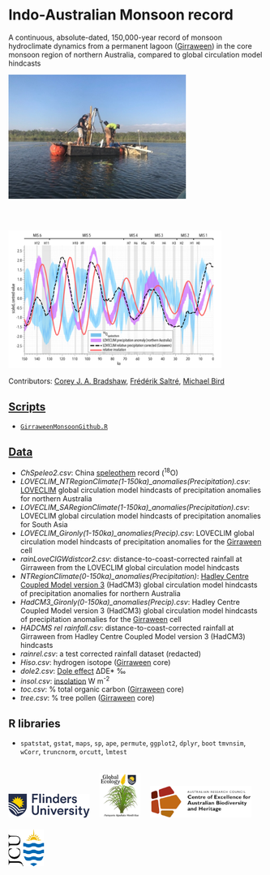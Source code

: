 # Indo-Australian Monsoon record
A continuous, absolute-dated, 150,000-year record of monsoon hydroclimate dynamics from a permanent lagoon (<a href="https://doi.org/10.1017/qua.2020.50">Girraween</a>) in the core monsoon region of northern Australia, compared to global circulation model hindcasts
<p><a href="https://www.arc.gov.au/news-publications/media/research-highlights/getting-bottom-girraween-lagoon"><img align="bottom-left" src="www/GirraweenCoring.jpg" alt="coring on Girraween Lagoon" width="350" style="margin-top: 0px"></a> &nbsp; &nbsp; &nbsp; &nbsp; <img align="bottom-right" src="www/LOVECLIMspelprcpLprcpGcorL.jpg" alt="example time series" width="420" style="margin-top: 60px"></p>

Contributors: <a href="https://globalecologyflinders.com/people/#CJAB">Corey J. A. Bradshaw</a>, <a href="https://globalecologyflinders.com/people/#FS">Frédérik Saltré</a>, <a href="https://research.jcu.edu.au/portfolio/michael.bird">Michael Bird</a>


## <a href="https://github.com/cjabradshaw/IndoAustralianMoonsoon/tree/main/scripts">Scripts</a>
- <a href="https://github.com/cjabradshaw/IndoAustralianMoonsoon/blob/main/scripts/GirraweenMonsoonGithub.R"><code>GirraweenMonsoonGithub.R</code></a>

## <a href="https://github.com/cjabradshaw/IndoAustralianMoonsoon/tree/main/data">Data</a>
- <em>ChSpeleo2.csv</em>: China <a href="https://doi.org/10.1029/2011GL050202">speleothem</a> record (<sup>18</sup>O)
- <em>LOVECLIM_NTRegionClimate(1-150ka)_anomalies(Precipitation).csv</em>: <a href="https://gmd.copernicus.org/articles/3/603/2010/">LOVECLIM</a> global circulation model hindcasts of precipitation anomalies for northern Australia
- <em>LOVECLIM_SARegionClimate(1-150ka)_anomalies(Precipitation).csv</em>: LOVECLIM global circulation model hindcasts of precipitation anomalies for South Asia
- <em>LOVECLIM_Gironly(1-150ka)_anomalies(Precip).csv</em>: LOVECLIM global circulation model hindcasts of precipitation anomalies for the <a href="https://doi.org/10.1017/qua.2020.50">Girraween</a> cell
- <em>rainLoveClGWdistcor2.csv</em>: distance-to-coast-corrected rainfall at Girraween from the LOVECLIM global circulation model hindcasts
- <em>NTRegionClimate(0-150ka)_anomalies(Precipitation)</em>: <a href="https://www.metoffice.gov.uk/research/approach/modelling-systems/unified-model/climate-models/hadcm3">Hadley Centre Coupled Model version 3</a> (HadCM3) global circulation model hindcasts of precipitation anomalies for northern Australia
- <em>HadCM3_Gironly(0-150ka)_anomalies(Precip).csv</em>: Hadley Centre Coupled Model version 3 (HadCM3) global circulation model hindcasts of precipitation anomalies for the <a href="https://doi.org/10.1017/qua.2020.50">Girraween</a> cell
- <em>HADCMS rel rainfall.csv</em>: distance-to-coast-corrected rainfall at Girraween from Hadley Centre Coupled Model version 3 (HadCM3) hindcasts
- <em>rainrel.csv</em>: a test corrected rainfall dataset (redacted)
- <em>Hiso.csv</em>: hydrogen isotope (<a href="https://doi.org/10.1017/qua.2020.50">Girraween</a> core)
- <em>dole2.csv</em>: <a href="https://link.springer.com/referenceworkentry/10.1007/978-1-4020-4411-3_71">Dole effect</a> ΔDE* ‰
- <em>insol.csv</em>: <a href="https://www.sciencedirect.com/topics/earth-and-planetary-sciences/insolation">insolation</a> W m<sup>-2</sup>
- <em>toc.csv</em>: % total organic carbon (<a href="https://doi.org/10.1017/qua.2020.50">Girraween</a> core)
- <em>tree.csv</em>: % tree pollen (<a href="https://doi.org/10.1017/qua.2020.50">Girraween</a> core)

## R libraries
- <code>spatstat</code>, <code>gstat</code>, <code>maps</code>, <code>sp</code>, <code>ape</code>, <code>permute</code>, <code>ggplot2</code>, <code>dplyr</code>, <code>boot</code>
<code>tmvnsim</code>, <code>wCorr</code>, <code>truncnorm</code>, <code>orcutt</code>, <code>lmtest</code>

<p><a href="https://www.flinders.edu.au"><img align="bottom-left" src="www/Flinders_University_Logo_Horizontal_RGB_Master.png" alt="Flinders University logo" width="160" style="margin-top: 20px"></a>  &nbsp; &nbsp;
<a href="https://globalecologyflinders.com"><img align="bottom-left" src="www/GEL Logo Kaurna New Transp.png" alt="GEL logo" width="80" style="margin-top: 20px"></a>  &nbsp; &nbsp;
 <a href="https://EpicAustralia.org.au"><img align="bottom-left" src="www/CabahFCL.jpg" alt="CABAH logo" width="200" style="margin-top: 20px"></a>  &nbsp; &nbsp; <a href="https://www.jcu.edu.au"><img align="bottom-left" src="www/jculogo.png" alt="JCU logo" width="70" style="margin-top: 20px"></a></a></p>

